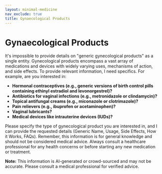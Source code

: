```yaml
---
layout: minimal-medicine
nav_exclude: true
title: Gynaecological Products
---
```


# Gynaecological Products

It's impossible to provide details on "generic gynecological products" as a single entity. Gynecological products encompass a vast array of medications and devices with widely varying uses, mechanisms of action, and side effects.  To provide relevant information, I need specifics.  For example, are you interested in:

* **Hormonal contraceptives (e.g., generic versions of birth control pills containing ethinyl estradiol and levonorgestrel)?**
* **Antibiotics for vaginal infections (e.g., metronidazole or clindamycin)?**
* **Topical antifungal creams (e.g., miconazole or clotrimazole)?**
* **Pain relievers (e.g., ibuprofen or acetaminophen)?**
* **Vaginal lubricants?**
* **Medical devices like intrauterine devices (IUDs)?**


Please specify the type of gynecological product you are interested in, and I can provide the requested details (Generic Name, Usage, Side Effects, How it Works, FAQs).  Remember, this information is for general knowledge and should not be considered medical advice.  Always consult a healthcare professional for any health concerns or before starting any new medication or treatment.


**Note:** This information is AI-generated or crowd-sourced and may not be accurate. Please consult a medical professional for verified advice.